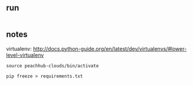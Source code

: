 

## run

```
```
## notes

virtualenv: http://docs.python-guide.org/en/latest/dev/virtualenvs/#lower-level-virtualenv

```
source peachhub-clouds/bin/activate
```

```
pip freeze > requirements.txt
```
